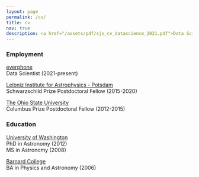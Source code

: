 ```yaml
---
layout: page
permalink: /cv/
title: cv
nav: true
description: <a href="/assets/pdf/sjs_cv_datascience_2021.pdf">Data Science</a> (updated May 2021) <br> <a href="/assets/pdf/sjs_cv_academic_2019.pdf">Academic</a> (updated Oct 2019) 
---
```


### Employment
[everphone](https://www.everphone.com/en/)  
Data Scientist (2021-present)

[Leibniz Institute for Astrophysics - Potsdam](https://www.aip.de)  
Schwarzschild Prize Postdoctoral Fellow (2015-2020)  

[The Ohio State University](https://astronomy.osu.edu/)  
Columbus Prize Postdoctoral Fellow (2012-2015)  

### Education
[University of Washington](http://www.astro.washington.edu/)  
PhD in Astronomy (2012)  
MS in Astronomy (2008)  
 
[Barnard College](https://physics.barnard.edu/)  
BA in Physics and Astronomy (2006)


